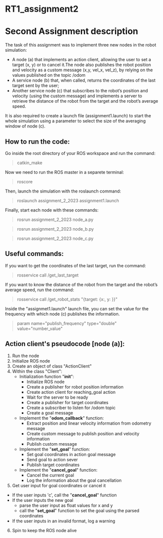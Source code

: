 # RT1_assignment2


Second Assignment description
===================
The task of this assignment was to implement three new nodes in the robot simulation:

* A node (a) that implements an action client, allowing the user to set a target (x, y) or to cancel it.The node also publishes the robot position and velocity as a custom message (x,y, vel_x, vel_z), by relying on the values published on the topic /odom
* A service node (b) that, when called, returns the coordinates of the last target sent by the user;
* Another service node (c) that subscribes to the robot’s position and velocity (using the custom message) and implements a server to retrieve the distance of the robot from the target and the robot’s average speed.

It is also required to create a launch file (assignment1.launch) to start the whole simulation using a parameter to select the size of the averaging window of node (c).



How to run the code:
-----------------------

Go inside the root directory of your ROS workspace and run the command:

> catkin_make

Now we need to run the ROS master in a separete terminal:

> roscore

Then, launch the simulation with the roslaunch command:

> roslaunch assignment_2_2023 assignment1.launch

Finally, start each node with these commands:

>rosrun assignment_2_2023 node_a.py

>rosrun assignment_2_2023 node_b.py

>rosrun assignment_2_2023 node_c.py


Useful commands:
------------------

If you want to get the coordinates of the last target, run the command:

> rosservice call /get_last_target

If you want to know the distance of the robot from the target and the robot’s average speed, run the command: 

> rosservice call /get_robot_stats "{target: {x:, y: }}"

Inside the "assignmet1.launch" launch file, you can set the value for the frequency with which node (c) publishes the information.

> param name="publish_frequency" type="double" value="number_value" 

Action client's pseudocode [node (a)]:
----------------------------

1. Run the node
2. Initialize ROS node
3. Create an object of class "ActionClient"
4. Within the class "Client":
   * Initialization function "__init__":
      - Initialize ROS node
      - Create a publisher for robot position information
      - Create action client for reaching_goal action
      - Wait for the server to be ready
      - Create a publisher for target coordinates
      - Create a subscriber to listen for /odom topic
      - Create a goal message
   * Implement the "__odom_callback__" function:
      - Extract position and linear velocity information from odometry message
      - Create custom message to publish position and velocity information
      - Publish custom message
   * Implement the "__set_goal__" function:
      - Set goal coordinates in action goal message
      - Send goal to action sever
      - Publish target coordinates
   * Implement the "__cancel_goal__" function:
      - Cancel the current goal
      - Log the information about the goal cancellation 
5. Get user input for goal coordinates or cancel it
  * If the user inputs 'c', call the "__cancel_goal__" function
  * If the user inputs the new goal
    - parse the user input as float values for x and y
    - call the "__set_goal__" function to set the goal using the parsed coordinates
  * If the user inputs in an invalid format, log a warning
6. Spin to keep the ROS node alive

  
   

